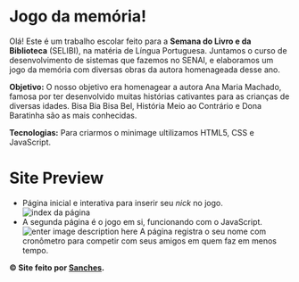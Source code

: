 # Jogo da memória!
Olá! Este é um trabalho escolar feito para a **Semana do Livro e da Biblioteca** (SELIBI), na matéria de Língua Portuguesa. Juntamos o curso de desenvolvimento de sistemas que fazemos no SENAI, e elaboramos um jogo da memória com diversas obras da autora homenageada desse ano.

 **Objetivo:** O nosso objetivo era homenagear a autora Ana Maria Machado, famosa por ter desenvolvido muitas histórias cativantes para as crianças de diversas idades. Bisa Bia Bisa Bel, História Meio ao Contrário e Dona Baratinha são as mais conhecidas.
 
 **Tecnologias:** Para criarmos o minimage ultilizamos HTML5, CSS e JavaScript.
 
# Site Preview

 - Página inicial e interativa para inserir seu *nick* no jogo.
![index da página](https://i.ibb.co/ckVVGdx/Captura-de-tela-2022-08-20-154759.png)
 - A segunda página é o jogo em si, funcionando com o JavaScript. 
![enter image description here](https://i.ibb.co/T07GvpG/Captura-de-tela-2022-08-20-155339.png)
A página registra o seu nome com cronômetro para competir com seus amigos em quem faz em menos tempo.

**© Site feito por [Sanches](https://github.com/xanxes).**
